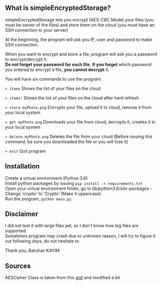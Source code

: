 
## What is simpleEncryptedStorage? ##

simpleEncryptedStorage lets you encrypt (AES-CBC Mode) your files (you must be owner of the files) and store them on the cloud (you must have an SSH connection to your server)

At the beginning, the program will ask you IP, user and password to make SSH connection.

When you want to encrypt and store a file, program will ask you a password to encrypt/decrypt it.  
**Do not forget your password for each file.** **If you forget** which password you entered to encrypt a file, **you cannot decrypt** it.

You will have six commands to use the program:

`> items` 
Shows the list of your files on the cloud  

`> items!` 
Shows the list of your files on the cloud after hard refresh  

`> store myPhoto.png` 
Encrypts your file, upload it to cloud, remove it from your local system  

`> get myPhoto.png` 
Downloads your file from cloud, decrypts it, creates it in your local system  

`> delete myPhoto.png` 
Deletes the file from your cloud (Before issuing this command, be sure you downloaded the file or you will lose it) 

`> exit` 
Quit program

## Installation ##

 Create a virtual environment (Python 3.6)  
 Install python packages by issuing `pip install -r requirements.txt`  
 Open your virtual environment folder, go to *lib/python3.6/site-packages* - Change 'crypto' to 'Crypto' (Make it uppercase)   
 Run the program, `python main.py`

## Disclaimer ##

I did not test it with large files yet, so I don't know how big files are supported.  
Sometimes program may crash due to unknown reason, I will try to figure it out following days, do not hesitate to 

Thank you, Batuhan KAYIM

## Sources ##

AESCipher Class is taken from this [gist](https://gist.github.com/forkd/168c9d74b988391e702aac5f4aa69e41) and modified a bit